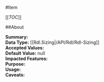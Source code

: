 #Item

[[_TOC_]]

##About

**Summary:**   
**Data Type:** [[Rdl.Sizing|/API/Rdl/Rdl-Sizing]]  
**Accepted Values:**   
**Default Value:** null  
**Impacted Features:**   
**Purpose:**   
**Usage:**   
**Caveats:**   

